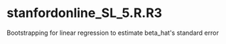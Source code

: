 # stanfordonline_SL_5.R.R3
Bootstrapping for linear regression to estimate beta_hat's standard error
